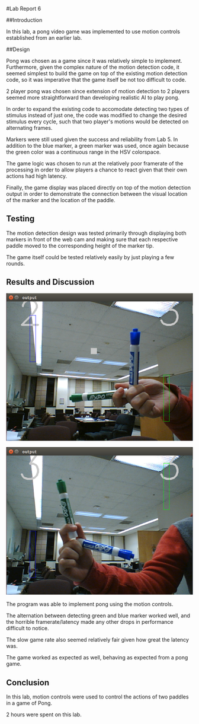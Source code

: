 #Lab Report 6

##Introduction

In this lab, a pong video game was implemented to use motion controls established from an earlier lab.

##Design

Pong was chosen as a game since it was relatively simple to implement. Furthermore, given the complex nature of the motion detection code, it seemed simplest to build the game on top of the existing motion detection code, so it was imperative that the game itself be not too difficult to code.

2 player pong was chosen since extension of motion detection to 2 players seemed more straightforward than developing realistic AI to play pong.

In order to expand the existing code to accomodate detecting two types of stimulus instead of just one, the code was modified to change the desired stimulus every cycle, such that two player's motions would be detected on alternating frames.

Markers were still used given the success and reliability from Lab 5. In addition to the blue marker, a green marker was used, once again because the green color was a continuous range in the HSV colorspace.

The game logic was chosen to run at the relatively poor framerate of the processing in order to allow players a chance to react given that their own actions had high latency.

Finally, the game display was placed directly on top of the motion detection output in order to demonstrate the connection between the visual location of the marker and the location of the paddle.

## Testing

The motion detection design was tested primarily through displaying both markers in front of the web cam and making sure that each respective paddle moved to the corresponding height of the marker tip.

The game itself could be tested relatively easily by just playing a few rounds.

## Results and Discussion

![alt-text](https://github.com/hhuang42/Video-Game-Console-Design/blob/master/Lab-6/game_screen1.png)

![alt-text](https://github.com/hhuang42/Video-Game-Console-Design/blob/master/Lab-6/game_screen2.png)

The program was able to implement pong using the motion controls.

The alternation between detecting green and blue marker worked well, and the horrible framerate/latency made any other drops in performance difficult to notice.

The slow game rate also seemed relatively fair given how great the latency was.

The game worked as expected as well, behaving as expected from a pong game.

## Conclusion

In this lab, motion controls were used to control the actions of two paddles in a game of Pong.

2 hours were spent on this lab.
